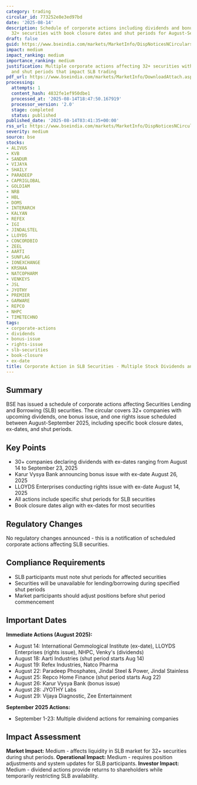 ```yaml
---
category: trading
circular_id: 773252e8e3ed97bd
date: '2025-08-14'
description: Schedule of corporate actions including dividends and bonus issues for
  32+ securities with book closure dates and shut periods for August-September 2025.
draft: false
guid: https://www.bseindia.com/markets/MarketInfo/DispNoticesNCirculars.aspx?Noticeid={8C3374BD-15B1-474A-8386-15A617354FB8}&noticeno=20250814-1&dt=08/14/2025&icount=1&totcount=67&flag=0
impact: medium
impact_ranking: medium
importance_ranking: medium
justification: Multiple corporate actions affecting 32+ securities with specific dates
  and shut periods that impact SLB trading
pdf_url: https://www.bseindia.com/markets/MarketInfo/DownloadAttach.aspx?id=20250814-1&attachedId=d60229e8-f552-4f9f-be37-ce8209dfdbf3
processing:
  attempts: 1
  content_hash: 4832fe1ef950dbe1
  processed_at: '2025-08-14T18:47:50.167919'
  processor_version: '2.0'
  stage: completed
  status: published
published_date: '2025-08-14T03:41:35+00:00'
rss_url: https://www.bseindia.com/markets/MarketInfo/DispNoticesNCirculars.aspx?Noticeid={8C3374BD-15B1-474A-8386-15A617354FB8}&noticeno=20250814-1&dt=08/14/2025&icount=1&totcount=67&flag=0
severity: medium
source: bse
stocks:
- ALIVUS
- KVB
- SANDUR
- VIJAYA
- SHAILY
- PARADEEP
- CAPRIGLOBAL
- GOLDIAM
- NRB
- HBL
- DOMS
- INTERARCH
- KALYAN
- REFEX
- IGI
- JINDALSTEL
- LLOYDS
- CONCORDBIO
- ZEEL
- AARTI
- SUNFLAG
- IONEXCHANGE
- KRSNAA
- NATCOPHARM
- VENKEYS
- JSL
- JYOTHY
- PREMIER
- GARWARE
- REPCO
- NHPC
- TIMETECHNO
tags:
- corporate-actions
- dividends
- bonus-issue
- rights-issue
- slb-securities
- book-closure
- ex-date
title: Corporate Action in SLB Securities - Multiple Stock Dividends and Bonus Issues
---
```


## Summary

BSE has issued a schedule of corporate actions affecting Securities Lending and Borrowing (SLB) securities. The circular covers 32+ companies with upcoming dividends, one bonus issue, and one rights issue scheduled between August-September 2025, including specific book closure dates, ex-dates, and shut periods.

## Key Points

- 30+ companies declaring dividends with ex-dates ranging from August 14 to September 23, 2025
- Karur Vysya Bank announcing bonus issue with ex-date August 26, 2025
- LLOYDS Enterprises conducting rights issue with ex-date August 14, 2025
- All actions include specific shut periods for SLB securities
- Book closure dates align with ex-dates for most securities

## Regulatory Changes

No regulatory changes announced - this is a notification of scheduled corporate actions affecting SLB securities.

## Compliance Requirements

- SLB participants must note shut periods for affected securities
- Securities will be unavailable for lending/borrowing during specified shut periods
- Market participants should adjust positions before shut period commencement

## Important Dates

**Immediate Actions (August 2025):**
- August 14: International Gemmological Institute (ex-date), LLOYDS Enterprises (rights issue), NHPC, Venky's (dividends)
- August 18: Aarti Industries (shut period starts Aug 14)
- August 19: Refex Industries, Natco Pharma
- August 22: Paradeep Phosphates, Jindal Steel & Power, Jindal Stainless
- August 25: Repco Home Finance (shut period starts Aug 22)
- August 26: Karur Vysya Bank (bonus issue)
- August 28: JYOTHY Labs
- August 29: Vijaya Diagnostic, Zee Entertainment

**September 2025 Actions:**
- September 1-23: Multiple dividend actions for remaining companies

## Impact Assessment

**Market Impact:** Medium - affects liquidity in SLB market for 32+ securities during shut periods. **Operational Impact:** Medium - requires position adjustments and system updates for SLB participants. **Investor Impact:** Medium - dividend actions provide returns to shareholders while temporarily restricting SLB availability.